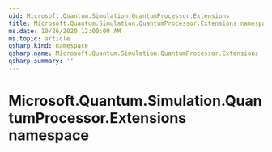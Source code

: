 ```yaml
---
uid: Microsoft.Quantum.Simulation.QuantumProcessor.Extensions
title: Microsoft.Quantum.Simulation.QuantumProcessor.Extensions namespace
ms.date: 10/26/2020 12:00:00 AM
ms.topic: article
qsharp.kind: namespace
qsharp.name: Microsoft.Quantum.Simulation.QuantumProcessor.Extensions
qsharp.summary: ''
---
```


# Microsoft.Quantum.Simulation.QuantumProcessor.Extensions namespace



